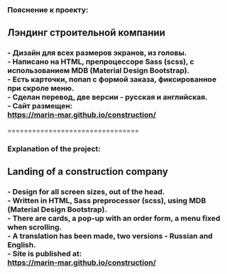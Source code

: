 <h3>Пояснение к проекту:</h3> 
<h2>Лэндинг строительной компании</h2>
<h3>
- Дизайн для всех размеров экранов, из головы.<br>
- Написано на HTML, препроцессоре Sass (scss), с использованием MDB (Material Design Bootstrap).<br>
- Есть карточки, попап с формой заказа, фиксированное при скроле меню.<br>
- Сделан перевод, две версии - русская и английская.<br>
- Сайт размещен:<br>
<a href="https://marin-mar.github.io/construction/" rel="noreferrer" target="blank" >https://marin-mar.github.io/construction/</a><br>
</h3>
================================
<h3>Explanation of the project:</h3> 
<h2>Landing of a construction company</h2>
<h3>
- Design for all screen sizes, out of the head.<br>
- Written in HTML, Sass preprocessor (scss), using MDB (Material Design Bootstrap).<br>
- There are cards, a pop-up with an order form, a menu fixed when scrolling.<br>
- A translation has been made, two versions - Russian and English.<br>
- Site is published at:<br>
<a href="https://marin-mar.github.io/construction/" rel="noreferrer" target="blank" >https://marin-mar.github.io/construction/</a><br>
</h3>